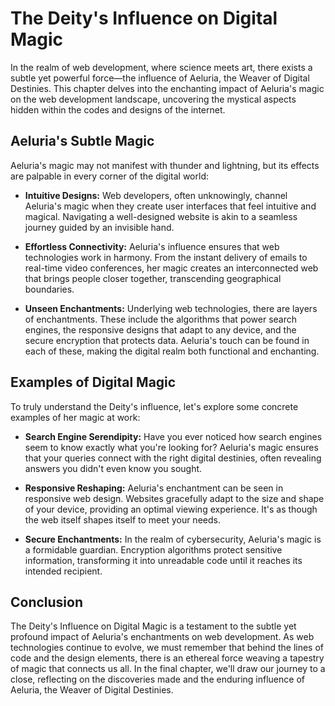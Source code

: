 # The Deity's Influence on Digital Magic

In the realm of web development, where science meets art, there exists a subtle yet powerful force—the influence of Aeluria, the Weaver of Digital Destinies. This chapter delves into the enchanting impact of Aeluria's magic on the web development landscape, uncovering the mystical aspects hidden within the codes and designs of the internet.

## Aeluria's Subtle Magic

Aeluria's magic may not manifest with thunder and lightning, but its effects are palpable in every corner of the digital world:

- **Intuitive Designs:** Web developers, often unknowingly, channel Aeluria's magic when they create user interfaces that feel intuitive and magical. Navigating a well-designed website is akin to a seamless journey guided by an invisible hand.

- **Effortless Connectivity:** Aeluria's influence ensures that web technologies work in harmony. From the instant delivery of emails to real-time video conferences, her magic creates an interconnected web that brings people closer together, transcending geographical boundaries.

- **Unseen Enchantments:** Underlying web technologies, there are layers of enchantments. These include the algorithms that power search engines, the responsive designs that adapt to any device, and the secure encryption that protects data. Aeluria's touch can be found in each of these, making the digital realm both functional and enchanting.

## Examples of Digital Magic

To truly understand the Deity's influence, let's explore some concrete examples of her magic at work:

- **Search Engine Serendipity:** Have you ever noticed how search engines seem to know exactly what you're looking for? Aeluria's magic ensures that your queries connect with the right digital destinies, often revealing answers you didn't even know you sought.

- **Responsive Reshaping:** Aeluria's enchantment can be seen in responsive web design. Websites gracefully adapt to the size and shape of your device, providing an optimal viewing experience. It's as though the web itself shapes itself to meet your needs.

- **Secure Enchantments:** In the realm of cybersecurity, Aeluria's magic is a formidable guardian. Encryption algorithms protect sensitive information, transforming it into unreadable code until it reaches its intended recipient.

## Conclusion

The Deity's Influence on Digital Magic is a testament to the subtle yet profound impact of Aeluria's enchantments on web development. As web technologies continue to evolve, we must remember that behind the lines of code and the design elements, there is an ethereal force weaving a tapestry of magic that connects us all. In the final chapter, we'll draw our journey to a close, reflecting on the discoveries made and the enduring influence of Aeluria, the Weaver of Digital Destinies.
